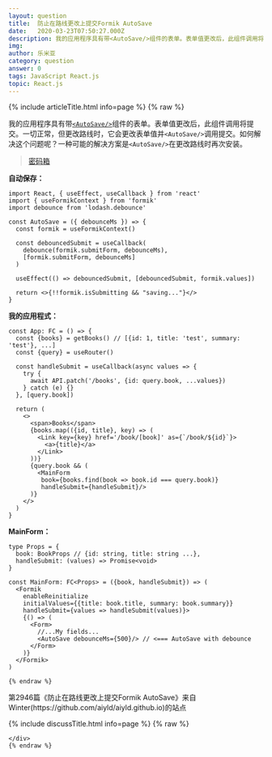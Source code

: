 ```yaml
---
layout: question
title:  防止在路线更改上提交Formik AutoSave
date:   2020-03-23T07:50:27.000Z
description: 我的应用程序具有带<AutoSave/>组件的表单。表单值更改后，此组件调用将提交。一切正常，但更改路线时，它会更改表单值并<AutoSave/>调用提交...
img: 
author: 乐米亚
category: question
answer: 0
tags: JavaScript React.js
topic: React.js
---
```

<div class="article-root">
  <div class="article">
    {% include articleTitle.html info=page %}
    {% raw %}
    <div class="article-content"><p><font style="vertical-align: inherit;"><font style="vertical-align: inherit;">我的应用程序具有带</font></font><a href="https://twitter.com/jaredpalmer/status/1134141652191404033?s=20" rel="nofollow noreferrer"><code>&lt;AutoSave/&gt;</code></a><font style="vertical-align: inherit;"><font style="vertical-align: inherit;">组件的</font><font style="vertical-align: inherit;">表单</font><font style="vertical-align: inherit;">。</font><font style="vertical-align: inherit;">表单值更改后，此组件调用将提交。</font><font style="vertical-align: inherit;">一切正常，但更改路线时，它会更改表单值并</font></font><code>&lt;AutoSave/&gt;</code><font style="vertical-align: inherit;"><font style="vertical-align: inherit;">调用提交。</font><font style="vertical-align: inherit;">如何解决这个问题呢？</font><font style="vertical-align: inherit;">一种可能的解决方案是</font></font><code>&lt;AutoSave/&gt;</code><font style="vertical-align: inherit;"><font style="vertical-align: inherit;">在更改路线时再次</font><font style="vertical-align: inherit;">安装</font><font style="vertical-align: inherit;">。</font></font></p>

<blockquote>
  <p><a href="https://codesandbox.io/s/quirky-bouman-7h663" rel="nofollow noreferrer"><font style="vertical-align: inherit;"><font style="vertical-align: inherit;">密码箱</font></font></a></p>
</blockquote>

<p><strong><font style="vertical-align: inherit;"><font style="vertical-align: inherit;">自动保存：</font></font></strong></p>

<pre><code>import React, { useEffect, useCallback } from 'react'<font></font>
import { useFormikContext } from 'formik'<font></font>
import debounce from 'lodash.debounce'<font></font>
<font></font>
const AutoSave = ({ debounceMs }) =&gt; {<font></font>
  const formik = useFormikContext()<font></font>
<font></font>
  const debouncedSubmit = useCallback(<font></font>
    debounce(formik.submitForm, debounceMs),<font></font>
    [formik.submitForm, debounceMs]<font></font>
  )<font></font>
<font></font>
  useEffect(() =&gt; debouncedSubmit, [debouncedSubmit, formik.values])<font></font>
<font></font>
  return &lt;&gt;{!!formik.isSubmitting &amp;&amp; "saving..."}&lt;/&gt;<font></font>
}<font></font>
</code></pre>

<p><strong><font style="vertical-align: inherit;"><font style="vertical-align: inherit;">我的应用程式：</font></font></strong></p>

<pre><code>const App: FC = () =&gt; {<font></font>
  const {books} = getBooks() // [{id: 1, title: 'test', summary: 'test'}, ...]<font></font>
  const {query} = useRouter()<font></font>
<font></font>
  const handleSubmit = useCallback(async values =&gt; {<font></font>
    try {<font></font>
      await API.patch('/books', {id: query.book, ...values})<font></font>
    } catch (e) {}<font></font>
  }, [query.book])<font></font>
<font></font>
  return (<font></font>
    &lt;&gt;<font></font>
      &lt;span&gt;Books&lt;/span&gt;<font></font>
      {books.map(({id, title}, key) =&gt; (<font></font>
        &lt;Link key={key} href='/book/[book]' as={`/book/${id}`}&gt;<font></font>
          &lt;a&gt;{title}&lt;/a&gt;<font></font>
        &lt;/Link&gt;<font></font>
      ))}<font></font>
      {query.book &amp;&amp; (<font></font>
        &lt;MainForm  <font></font>
         book={books.find(book =&gt; book.id === query.book)}<font></font>
         handleSubmit={handleSubmit}/&gt;<font></font>
      )}<font></font>
    &lt;/&gt;<font></font>
  )<font></font>
}<font></font>
</code></pre>

<p><strong><font style="vertical-align: inherit;"><font style="vertical-align: inherit;">MainForm：</font></font></strong></p>

<pre><code>type Props = {<font></font>
  book: BookProps // {id: string, title: string ...},<font></font>
  handleSubmit: (values) =&gt; Promise&lt;void&gt;<font></font>
}<font></font>
<font></font>
const MainForm: FC&lt;Props&gt; = ({book, handleSubmit}) =&gt; (<font></font>
  &lt;Formik <font></font>
    enableReinitialize <font></font>
    initialValues={{title: book.title, summary: book.summary}}<font></font>
    handleSubmit={values =&gt; handleSubmit(values)}&gt;<font></font>
    {() =&gt; (<font></font>
      &lt;Form&gt;<font></font>
        //...My fields...<font></font>
        &lt;AutoSave debounceMs={500}/&gt; // &lt;=== AutoSave with debounce<font></font>
      &lt;/Form&gt;<font></font>
    )}<font></font>
  &lt;/Formik&gt;<font></font>
)<font></font>
</code></pre></div>
    {% endraw %}
  </div>
  <p class="winter_mark">第2946篇《防止在路线更改上提交Formik AutoSave》来自Winter(https://github.com/aiyld/aiyld.github.io)的站点</p>
  <div class="discuss-wrapper">
    {% include discussTitle.html info=page %}
    {% raw %}
    <div class="discuss-list">
    
    </div>
    {% endraw %}
  </div>
<div>
